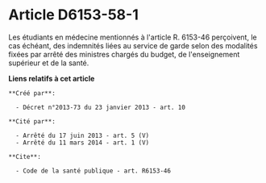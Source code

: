 # Article D6153-58-1

Les étudiants en médecine mentionnés à l'article R. 6153-46 perçoivent, le cas échéant, des indemnités liées au service de
garde selon des modalités fixées par arrêté des ministres chargés du budget, de l'enseignement supérieur et de la santé.

**Liens relatifs à cet article**

	**Créé par**:

	  - Décret n°2013-73 du 23 janvier 2013 - art. 10

	**Cité par**:

	  - Arrêté du 17 juin 2013 - art. 5 (V)
	  - Arrêté du 11 mars 2014 - art. 1 (V)

	**Cite**:

	  - Code de la santé publique - art. R6153-46
